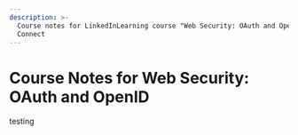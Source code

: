 ```yaml
---
description: >-
  Course notes for LinkedInLearning course "Web Security: OAuth and OpenID
  Connect
---
```


# Course Notes for Web Security: OAuth and OpenID

testing

